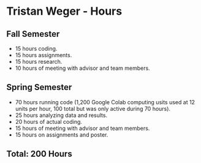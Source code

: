 # Tristan Weger - Hours

## Fall Semester
-	15 hours coding.
- 15 hours assignments.
- 15 hours research.
- 10 hours of meeting with advisor and team members.

## Spring Semester
- 70 hours running code (1,200 Google Colab computing usits used at 12 units per hour, 100 total but was only active during 70 hours).
- 25 hours analyzing data and results.
- 20 hours of actual coding.
- 15 hours of meeting with advisor and team members.
- 15 hours on assignments and poster.

## Total: 200 Hours
